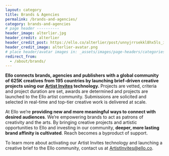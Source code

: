 ```yaml
---
layout: category
title: Brands & Agencies
permalink: /brands-and-agencies/
category: brands-and-agencies
# page header ----------
header_image: alterlier.jpg
header_credit: alterlier
header_credit_post: https://ello.co/alterlier/post/unnyjrrsekkl8hx5ls_idw
header_credit_image: alterlier-avatar.png
# place header/avatar images in: _assets/images/page-headers/categories
redirect_from:
  - /about/brands/
---
```


**Ello connects brands, agencies and publishers with a global community of 625K creatives from 195 countries by launching brief-driven creative projects using our [Artist Invites](https://ello.co/artist-invites) technology.** Projects are vetted, criteria and project duration are set, awards are determined and projects are launched to the Ello artist community. Submissions are solicited and selected in real-time and top-tier creative work is delivered at scale.

At Ello we’re **providing new and more meaningful ways to connect with desired audiences**. We’re empowering brands to act as patrons of creativity and the arts. By bringing creative projects and artistic opportunities to Ello and investing in our community, **deeper, more lasting brand affinity is cultivated**. Reach becomes a byproduct of support.

To learn more about activating our Artist Invites technology and launching a creative brief to the Ello community, contact us at ArtistInvites@ello.co.
